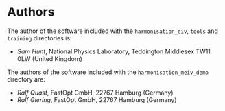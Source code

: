 # Authors

The author of the software included with the `harmonisation_eiv`, `tools` and `training` directories is:

* *Sam Hunt*, National Physics Laboratory, Teddington Middlesex TW11 0LW (United Kingdom)

The authors of the software included with the `harmonisation_meiv_demo` directory are:

* *Ralf Quast*, FastOpt GmbH, 22767 Hamburg (Germany)
* *Ralf Giering*, FastOpt GmbH, 22767 Hamburg (Germany)
